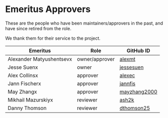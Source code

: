 # Emeritus Approvers

These are the people who have been maintainers/approvers in the past, and have since retired from the role.

We thank them for their service to the project.

| Emeritus | Role | GitHub ID |
| -------- | ---- | --------- |
| Alexander Matyushentsevx | owner/approver | [alexmt](https://github.com/alexmt) |
| Jesse Suenx | owner | [jessesuen](https://github.com/jessesuen) |
| Alex Collinsx | approver | [alexec](https://github.com/alexec) |
| Jann Fischerx | approver | [jannfis](https://github.com/jannfis) |
| May Zhangx | approver | [mayzhang2000](https://github.com/mayzhang2000) |
| Mikhail Mazurskiyx | reviewer | [ash2k](https://github.com/ash2k) |
| Danny Thomson | reviewer | [dthomson25](https://github.com/dthomson25) |
